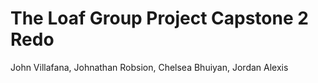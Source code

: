 # The Loaf Group Project Capstone 2 Redo
John Villafana, Johnathan Robsion, Chelsea Bhuiyan, Jordan Alexis

